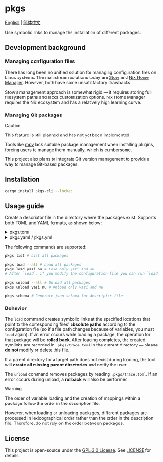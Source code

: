 # pkgs

[English](./README.md) | [简体中文](./README.zh-CN.md)

Use symbolic links to manage the installation of different packages.

## Development background

### Managing configuration files

There has long been no unified solution for managing configuration files on Linux systems.
The mainstream solutions today are [Stow](https://www.gnu.org/software/stow/manual/stow.html) and [Nix Home Manager](https://github.com/nix-community/home-manager). However, both have some unsatisfactory drawbacks.

Stow’s management approach is somewhat rigid — it requires storing full filesystem paths and lacks customization options.
Nix Home Manager requires the Nix ecosystem and has a relatively high learning curve.

### Managing Git packages

> [!caution]
> This feature is still planned and has not yet been implemented.

Tools like [mpv](https://mpv.io/) lack suitable package management when installing plugins, forcing users to manage them manually, which is cumbersome.

This project also plans to integrate Git version management to provide a way to manage Git-based packages.

## Installation

```bash
cargo install pkgs-cli --locked
```

## Usage guide

Create a descriptor file in the directory where the packages exist. Supports both TOML and YAML formats, as shown below:

<details>
<summary>pkgs.toml</summary>

```toml
# Optional `vars` section, used to define variables
# Use the ${var} syntax to reference variables
# If you reference other variables, they must be declared in order
[vars]
CONFIG_DIR = "${HOME}/.config" # HOME variable is built-in
APP_DIR = "${HOME}/Apps"
NU_DIR = "${CONFIG_DIR}/nushell"

# `packages` section is required; each table under it corresponds to a package,
# and should match a directory with the same name in the current directory
[packages.yazi]
kind = "local" # Package type, optional; defaults to "local". Currently only "local" is supported.

[packages.yazi.vars] # Package-local variables, visible only within the package
YAZI_DIR = "${CONFIG_DIR}/yazi"

[packages.yazi.maps] # Each entry under `maps` represents a mapping
"yazi.toml" = "${YAZI_DIR}/yazi.toml"         # Left side can be a file inside the package
"my-custom" = "${YAZI_DIR}/plugins/my-plugin" # It can also be a directory
"keymap.toml" = "${YAZI_DIR}/keymap.toml"     # Right side is the path where the symlink will be created

"yazi.nu" = "${NU_DIR}/autoload/"             # If the mapped file has the same name,
                                              # you can end the path with '/' to omit the filename.

[packages.nu.maps]
"config.nu" = "${NU_DIR}/"
```

</details>

<details>
<summary>pkgs.yaml / pkgs.yml</summary>

```yaml
# Optional `vars` section, used to define variables
# Use the ${var} syntax to reference variables
# If you reference other variables, they must be declared in order
vars:
  CONFIG_DIR: ${HOME}/.config # HOME variable is built-in
  APP_DIR: ${HOME}/Apps
  NU_DIR: ${CONFIG_DIR}/nushell

# `packages` section is required; each table under it corresponds to a package,
# and should match a directory with the same name in the current directory
packages:
  yazi:
    kind: local # Package type, optional; defaults to "local". Currently only "local" is supported.

    vars: # Package-local variables, visible only within the package
      YAZI_DIR: ${CONFIG_DIR}/yazi

    maps: # Each entry under `maps` represents a mapping
      yazi.toml: ${YAZI_DIR}/yazi.toml         # Left side can be a file inside the package
      my-custom: ${YAZI_DIR}/plugins/my-plugin # It can also be a directory
      keymap.toml: ${YAZI_DIR}/keymap.toml     # Right side is the path where the symlink will be created

      yazi.nu: ${NU_DIR}/autoload/             # If the mapped file has the same name,
                                               # you may end with / and omit the filename

  nu:
    maps:
      config.nu: ${NU_DIR}/
```

</details>

The following commands are supported:

```bash
pkgs list # List all packages

pkgs load --all # Load all packages
pkgs load yazi nu # Load only yazi and nu
# After `load`, if you modify the configuration file you can run `load` again to reapply; `unload` is not required

pkgs unload --all # Unload all packages
pkgs unload yazi nu # Unload only yazi and nu

pkgs schema # Generate json schema for descriptor file
```

### Behavior

The `load` command creates symbolic links at the specified locations that point to the corresponding files' **absolute paths** according to the configuration file (so if a file path changes because of variables, you must `load` again). If an error occurs while loading a package, the operation for that package will be **rolled back**. After loading completes, the created symlinks are recorded in `.pkgs/trace.toml` in the current directory — please **do not** modify or delete this file.

If a parent directory for a target path does not exist during loading, the tool will **create all missing parent directories** and notify the user.

The `unload` command removes packages by reading `.pkgs/trace.toml`. If an error occurs during unload, a **rollback** will also be performed.

> [!warning]
> The order of variable loading and the creation of mappings within a package follow the order in the description file.
>
> However, when loading or unloading packages, different packages are processed in lexicographical order
> rather than the order in the description file. Therefore, do not rely on the order between packages.

## License

This project is open-source under the [GPL-3.0 License](https://www.gnu.org/licenses/gpl-3.0.en.html). See [LICENSE](./LICENSE) for details.
